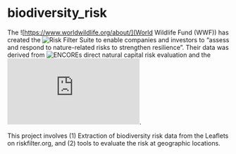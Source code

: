 # biodiversity_risk

The ![https://www.worldwildlife.org/about/](World Wildlife Fund (WWF)) has created the ![Risk Filter Suite](http://www.riskfilter.org/) to enable companies and investors to “assess and respond to nature-related risks to strengthen resilience”. Their data was derived from ![ENCOREs](https://encore.naturalcapital.finance/en) direct natural capital risk evaluation and the ![SBTN Sectoral Materiality Tool for Step 1a](https://sciencebasedtargetsnetwork.org/wp-content/uploads/2020/11/Science-Based-Targets-for-Nature-Initial-Guidance-for-Business.pdf).

This project involves (1) Extraction of biodiversity risk data from the Leaflets on riskfilter.org, and (2) tools to evaluate the risk at geographic locations.
